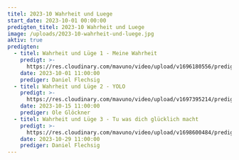 ```yaml
---
titel: 2023-10 Wahrheit und Luege
start_date: 2023-10-01 00:00:00
predigten_titel: 2023-10 Wahrheit und Luege
image: /uploads/2023-10-wahrheit-und-luege.jpg
aktiv: true
predigten:
  - titel: Wahrheit und Lüge 1 - Meine Wahrheit
    predigt: >-
      https://res.cloudinary.com/mavuno/video/upload/v1696180556/predigten/2023-10%20Wahrheit%20und%20Luege/2023-10-01_GoDi_Mavuno_Berlin_-_Wahrheit_und_L%C3%BCge_1.mp3
    date: 2023-10-01 11:00:00
    prediger: Daniel Flechsig
  - titel: Wahrheit und Lüge 2 - YOLO
    predigt: >-
      https://res.cloudinary.com/mavuno/video/upload/v1697395214/predigten/2023-10%20Wahrheit%20und%20Luege/2023-10-15_GoDi_Mavuno_Berlin_-_2_Wahrheiten_2_-_YOLO.mp3
    date: 2023-10-15 11:00:00
    prediger: Ole Glöckner
  - titel: Wahrheit und Lüge 3 - Tu was dich glücklich macht
    predigt: >-
      https://res.cloudinary.com/mavuno/video/upload/v1698600484/predigten/2023-10%20Wahrheit%20und%20Luege/2023-10-29_GoDi_Mavuno_Berlin_-_2_Wahrheiten_und_1_Luege_3_-_Tu_was_dich_gl%C3%BCcklich_macht.mp3
    date: 2023-10-29 11:00:00
    prediger: Daniel Flechsig
---
```

